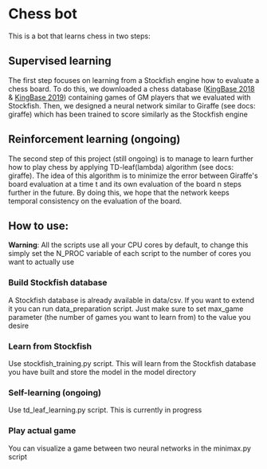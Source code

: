 # Chess bot
This is a bot that learns chess in two steps:

## Supervised learning
The first step focuses on learning from a Stockfish engine how to evaluate a chess board.
To do this, we downloaded a chess database ([KingBase 2018](https://archive.org/details/KingBase2018) & [KingBase 2019](https://archive.org/details/KingBase2019)) containing games of GM players that we evaluated with Stockfish. Then, we designed a neural network similar to Giraffe (see docs: giraffe) which has been trained to score similarly as the Stockfish engine


## Reinforcement learning (ongoing)
The second step of this project (still ongoing) is to manage to learn further how to play chess by applying
TD-leaf(lambda) algorithm (see docs: giraffe). The idea of this algorithm is to minimize the error between 
Giraffe's board evaluation at a time t and its own evaluation of the board n steps further in the future.
By doing this, we hope that the network keeps temporal consistency on the evaluation of the board. 

## How to use:
__Warning__: All the scripts use all your CPU cores by default, to change this simply set the N_PROC variable of each script
to the number of cores you want to actually use
### Build Stockfish database
A Stockfish database is already available in data/csv. If you want to extend it you can run data_preparation script.
Just make sure to set max_game parameter (the number of games you want to learn from) to the value you desire
### Learn from Stockfish
Use stockfish_training.py script. This will learn from the Stockfish database you have built and store the model
in the model directory
### Self-learning (ongoing)
Use td_leaf_learning.py script. This is currently in progress
### Play actual game
You can visualize a game between two neural networks in the minimax.py script